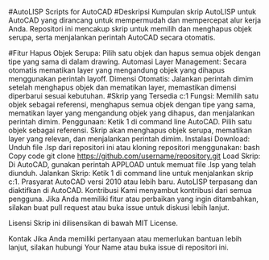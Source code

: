 #AutoLISP Scripts for AutoCAD
#Deskripsi
Kumpulan skrip AutoLISP untuk AutoCAD yang dirancang untuk mempermudah dan mempercepat alur kerja Anda. Repositori ini mencakup skrip untuk memilih dan menghapus objek serupa, serta menjalankan perintah AutoCAD secara otomatis.

#Fitur
Hapus Objek Serupa: Pilih satu objek dan hapus semua objek dengan tipe yang sama di dalam drawing.
Automasi Layer Management: Secara otomatis mematikan layer yang mengandung objek yang dihapus menggunakan perintah layoff.
Dimensi Otomatis: Jalankan perintah dimim setelah menghapus objek dan mematikan layer, memastikan dimensi diperbarui sesuai kebutuhan.
#Skrip yang Tersedia
c:1
Fungsi: Memilih satu objek sebagai referensi, menghapus semua objek dengan tipe yang sama, mematikan layer yang mengandung objek yang dihapus, dan menjalankan perintah dimim.
Penggunaan:
Ketik 1 di command line AutoCAD.
Pilih satu objek sebagai referensi.
Skrip akan menghapus objek serupa, mematikan layer yang relevan, dan menjalankan perintah dimim.
Instalasi
Download: Unduh file .lsp dari repositori ini atau kloning repositori menggunakan:
bash
Copy code
git clone https://github.com/username/repository.git
Load Skrip: Di AutoCAD, gunakan perintah APPLOAD untuk memuat file .lsp yang telah diunduh.
Jalankan Skrip: Ketik 1 di command line untuk menjalankan skrip c:1.
Prasyarat
AutoCAD versi 2010 atau lebih baru.
AutoLISP terpasang dan diaktifkan di AutoCAD.
Kontribusi
Kami menyambut kontribusi dari semua pengguna. Jika Anda memiliki fitur atau perbaikan yang ingin ditambahkan, silakan buat pull request atau buka issue untuk diskusi lebih lanjut.

Lisensi
Skrip ini dilisensikan di bawah MIT License.

Kontak
Jika Anda memiliki pertanyaan atau memerlukan bantuan lebih lanjut, silakan hubungi Your Name atau buka issue di repositori ini.

